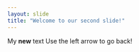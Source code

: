 ```yaml
---
layout: slide
title: "Welcome to our second slide!"
---
```

My **new** text
Use the left arrow to go back!
